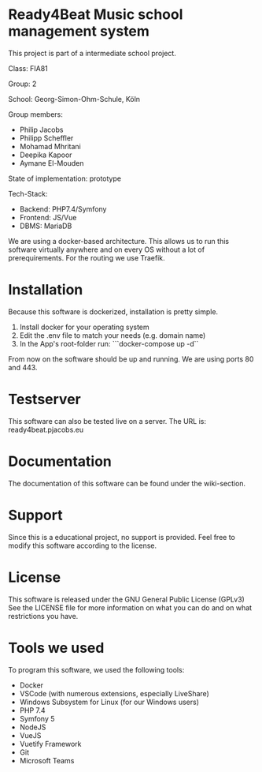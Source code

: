 # Ready4Beat Music school management system

This project is part of a intermediate school project.

Class: FIA81

Group: 2

School:
Georg-Simon-Ohm-Schule, Köln

Group members:

* Philip Jacobs
* Philipp Scheffler
* Mohamad Mhritani
* Deepika Kapoor
* Aymane El-Mouden

State of implementation: prototype

Tech-Stack:
* Backend: PHP7.4/Symfony
* Frontend: JS/Vue
* DBMS: MariaDB

We are using a docker-based architecture. This allows us to run this software virtually anywhere and on every OS without a lot of prerequirements. For the routing we use Traefik.

# Installation
Because this software is dockerized, installation is pretty simple.

1. Install docker for your operating system
2. Edit the .env file to match your needs (e.g. domain name)
3. In the App's root-folder run: 
```docker-compose up -d``

From now on the software should be up and running. We are using ports 80 and 443. 

# Testserver
This software can also be tested live on a server.
The URL is: ready4beat.pjacobs.eu

# Documentation
The documentation of this software can be found under the wiki-section. 

# Support
Since this is a educational project, no support is provided. Feel free to modify this software according to the license.

# License
This software is released under the GNU General Public License (GPLv3)
See the LICENSE file for more information on what you can do and on what restrictions you have.

# Tools we used
To program this software, we used the following tools:
* Docker
* VSCode (with numerous extensions, especially LiveShare)
* Windows Subsystem for Linux (for our Windows users)
* PHP 7.4
* Symfony 5
* NodeJS
* VueJS
* Vuetify Framework
* Git
* Microsoft Teams




